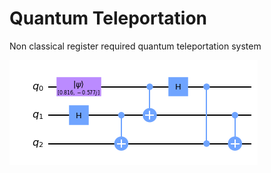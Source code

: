 # Quantum Teleportation
Non classical register required quantum teleportation system


![](https://github.com/alihakimtaskiran/QuantumTeleportation/raw/main/teleport%20circuit.png)
